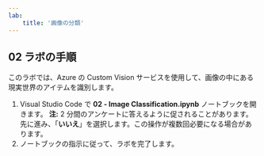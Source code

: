 ```yaml
---
lab:
    title: '画像の分類'
---
```


## 02 ラボの手順
このラボでは、Azure の Custom Vision サービスを使用して、画像の中にある現実世界のアイテムを識別します。

1.  Visual Studio Code で **02 - Image Classification.ipynb** ノートブックを開きます。
    **注:** 2 分間のアンケートに答えるように促されることがあります。先に進み、「**いいえ**」を選択します。この操作が複数回必要になる場合があります。
2.  ノートブックの指示に従って、ラボを完了します。
